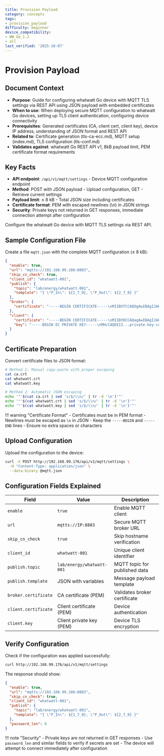 ```yaml
---
title: Provision Payload
category: concepts
tags:
- provision_payload
difficulty: beginner
device_compatibility:
- WW_Go_1.2
- all
last_verified: '2025-10-07'
---
```


# Provision Payload

## Document Context

- **Purpose**: Guide for configuring whatwatt Go device with MQTT TLS settings via REST API using JSON payload with embedded certificates
- **When to use**: When deploying secure MQTT configuration to whatwatt Go devices, setting up TLS client authentication, configuring device connectivity
- **Prerequisites**: Generated certificates (CA, client cert, client key), device IP address, understanding of JSON format and REST API
- **Related to**: Certificate generation (tls-ca-ecc.md), MQTT setup (index.md), TLS configuration (tls-conf.md)
- **Validates against**: whatwatt Go REST API v1, 8kB payload limit, PEM certificate format requirements

## Key Facts

- **API endpoint**: `/api/v1/mqtt/settings` - Device MQTT configuration endpoint
- **Method**: POST with JSON payload - Upload configuration, GET - Retrieve current settings
- **Payload limit**: ≤ 8 kB - Total JSON size including certificates
- **Certificate format**: PEM with escaped newlines (\n) in JSON strings
- **Security**: Private keys not returned in GET responses, immediate connection attempt after configuration

Configure the whatwatt Go device with MQTT TLS settings via REST API.

## Sample Configuration File

Create a file `mqtt.json` with the complete MQTT configuration (≤ 8 kB):

```json
{
  "enable": true,
  "url": "mqtts://192.168.99.186:8883",
  "skip_cn_check": true,
  "client_id": "whatwatt-001",
  "publish": {
    "topic": "lab/energy/whatwatt-001",
    "template": "{ \"P_In\": ${1_7_0}, \"P_Out\": ${2_7_0} }"
  },
  "broker": {
    "certificate": "-----BEGIN CERTIFICATE-----\nMIIBXTCCAQOgAwIBAgIJAKZ...ca-cert-content...vQ==\n-----END CERTIFICATE-----\n"
  },
  "client": {
    "certificate": "-----BEGIN CERTIFICATE-----\nMIIBYDCCAQagAwIBAgIJAL...client-cert-content...Xw==\n-----END CERTIFICATE-----\n",
    "key": "-----BEGIN EC PRIVATE KEY-----\nMHcCAQEEII...private-key-content...oUQDQgAE...\n-----END EC PRIVATE KEY-----\n"
  }
}
```

## Certificate Preparation

Convert certificate files to JSON format:

```bash
# Method 1: Manual copy-paste with proper escaping
cat ca.crt
cat whatwatt.crt
cat whatwatt.key

# Method 2: Automatic JSON escaping
echo '"'$(cat ca.crt | sed 's/$/\\n/' | tr -d '\n')'"'
echo '"'$(cat whatwatt.crt | sed 's/$/\\n/' | tr -d '\n')'"'
echo '"'$(cat whatwatt.key | sed 's/$/\\n/' | tr -d '\n')'"'
```

!!! warning "Certificate Format"
    - Certificates must be in PEM format
    - Newlines must be escaped as `\n` in JSON
    - Keep the `-----BEGIN` and `-----END` lines
    - Ensure no extra spaces or characters

## Upload Configuration

Upload the configuration to the device:

```bash
curl -X POST http://192.168.99.176/api/v1/mqtt/settings \
  -H "Content-Type: application/json" \
  --data-binary @mqtt.json
```

## Configuration Fields Explained

| Field                  | Value                              | Description                           |
|------------------------|------------------------------------|---------------------------------------|
| `enable`               | `true`                            | Enable MQTT client                    |
| `url`                  | `mqtts://IP:8883`                 | Secure MQTT broker URL               |
| `skip_cn_check`        | `true`                            | Skip hostname verification            |
| `client_id`            | `whatwatt-001`                    | Unique client identifier              |
| `publish.topic`        | `lab/energy/whatwatt-001`         | MQTT topic for published data        |
| `publish.template`     | JSON with variables               | Message payload template              |
| `broker.certificate`   | CA certificate (PEM)              | Validates broker certificate          |
| `client.certificate`   | Client certificate (PEM)          | Device authentication                 |
| `client.key`           | Client private key (PEM)          | Device TLS encryption                 |

## Verify Configuration

Check if the configuration was applied successfully:

```bash
curl http://192.168.99.176/api/v1/mqtt/settings
```

The response should show:

```json
{
  "enable": true,
  "url": "mqtts://192.168.99.186:8883",
  "skip_cn_check": true,
  "client_id": "whatwatt-001",
  "publish": {
    "topic": "lab/energy/whatwatt-001",
    "template": "{ \"P_In\": ${1_7_0}, \"P_Out\": ${2_7_0} }"
  },
  "password_len": 0
}
```

!!! note "Security"
    - Private keys are not returned in GET responses
    - Use `password_len` and similar fields to verify if secrets are set
    - The device will attempt to connect immediately after configuration
